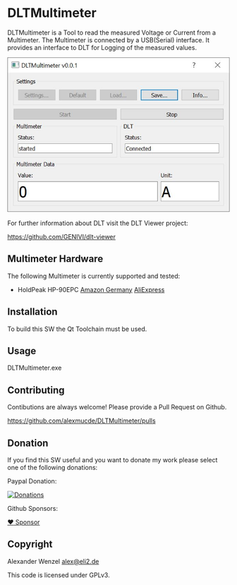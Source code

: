 # DLTMultimeter

DLTMultimeter is a Tool to read the measured Voltage or Current from a Multimeter.
The Multimeter is connected by a USB(Serial) interface.
It provides an interface to DLT for Logging of the measured values.

![Image of DLTMultimeter](https://github.com/alexmucde/DLTMultimeter/blob/main/doc/images/DLTMultimeter.jpg)

For further information about DLT visit the DLT Viewer project:

https://github.com/GENIVI/dlt-viewer

## Multimeter Hardware

The following Multimeter is currently supported and tested:

* HoldPeak HP-90EPC [Amazon Germany](https://amzn.to/3bIsPwT) [AliExpress](https://best.aliexpress.com)

## Installation

To build this SW the Qt Toolchain must be used.

## Usage

DLTMultimeter.exe

## Contributing

Contibutions are always welcome! Please provide a Pull Request on Github.

https://github.com/alexmucde/DLTMultimeter/pulls

## Donation

If you find this SW useful and you want to donate my work please select one of the following donations:

Paypal Donation:

[![Donations](https://www.paypalobjects.com/en_US/DK/i/btn/btn_donateCC_LG.gif)](https://www.paypal.com/donate?hosted_button_id=YBWSNXYWJJP2Q)

Github Sponsors:

[:heart: Sponsor](https://github.com/sponsors/alexmucde)

## Copyright

Alexander Wenzel <alex@eli2.de>

This code is licensed under GPLv3.
